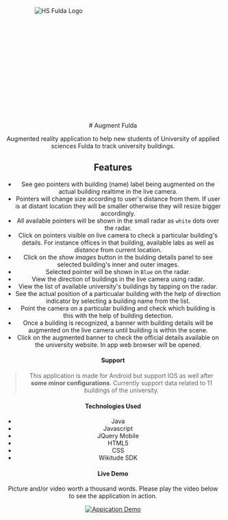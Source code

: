 
<div align="center" style="width:250px;height:250px;">
    <img src="https://s3.eu-central-1.amazonaws.com/ar-fulda-app/banners/web_hi_res_512-resize.png" alt="HS Fulda Logo">
</div>
<br>

<center> # Augment Fulda <center>

Augmented reality application to help new students of University of applied sciences Fulda to track university buildings.

## Features

- See geo pointers with building (name) label being augmented on the actual building realtime in the live camera.
- Pointers will change size according to user's distance from them. If user is at distant location they will be smaller otherwise they will resize bigger accordingly.
- All available pointers will be shown in the small radar as `white` dots over the radar.
- Click on pointers visible on live camera to check a particular building's details. For instance offices in that building, available labs as well as *distance* from current location.
- Click on the *show images* button in the bulding details panel to see selected building's inner and outer images.
- Selected pointer will be shown in `Blue` on the radar.
- View the direction of buildings in the live camera using radar.
- View the list of available university's buildings by tapping on the radar.
- See the actual position of a particualar building with the help of direction indicator by selecting a building name from the list.
- Point the camera on a particular building and check which building is this with the help of building detection.
- Once a building is recognized, a banner with building details will be augmented on the live camera until building is within the scene.
- Click on the augmented banner to check the official details available on the university website. In app web browser will be opened.

#### Support
> This application is made for Android but support IOS as well after **some minor configurations**.
> Currently support data related to 11 buildings of the university. 


#### Technologies Used

- Java
- Javascript
- JQuery Mobile 
- HTML5
- CSS
- Wikitude SDK

#### Live Demo

Picture and/or video worth a thousand words. Please play the video below to see the application in action.

[![Appication Demo](http://img.youtube.com/vi/z4p7fVaLyDY/0.jpg)](http://www.youtube.com/watch?v=z4p7fVaLyDY)
